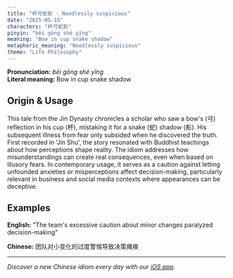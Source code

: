 ```yaml
---
title: "杯弓蛇影 - Needlessly suspicious"
date: "2025-05-15"
characters: "杯弓蛇影"
pinyin: "bēi gōng shé yǐng"
meaning: "Bow in cup snake shadow"
metaphoric_meaning: "Needlessly suspicious"
theme: "Life Philosophy"
---
```


**Pronunciation:** *bēi gōng shé yǐng*  
**Literal meaning:** Bow in cup snake shadow

## Origin & Usage

This tale from the Jin Dynasty chronicles a scholar who saw a bow's (弓) reflection in his cup (杯), mistaking it for a snake (蛇) shadow (影). His subsequent illness from fear only subsided when he discovered the truth. First recorded in 'Jin Shu', the story resonated with Buddhist teachings about how perceptions shape reality. The idiom addresses how misunderstandings can create real consequences, even when based on illusory fears. In contemporary usage, it serves as a caution against letting unfounded anxieties or misperceptions affect decision-making, particularly relevant in business and social media contexts where appearances can be deceptive.

## Examples

**English:** "The team's excessive caution about minor changes paralyzed decision-making"

**Chinese:** 团队对小变化的过度警惕导致决策瘫痪

---

*Discover a new Chinese idiom every day with our [iOS app](https://apps.apple.com/us/app/daily-chinese-idioms/id6740611324).*
